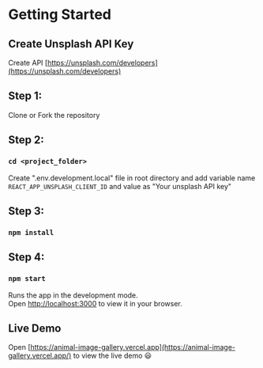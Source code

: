 # Getting Started

## Create Unsplash API Key

Create API [https://unsplash.com/developers](https://unsplash.com/developers)

## Step 1:

Clone or Fork the repository

## Step 2:

### `cd <project_folder>`

Create ".env.development.local" file in root directory and add variable name `REACT_APP_UNSPLASH_CLIENT_ID` and value as "Your unsplash API key"

## Step 3:

### `npm install`

## Step 4:

### `npm start`

Runs the app in the development mode.\
Open [http://localhost:3000](http://localhost:3000) to view it in your browser.

## Live Demo

Open [https://animal-image-gallery.vercel.app](https://animal-image-gallery.vercel.app/) to view the live demo :smiley:
